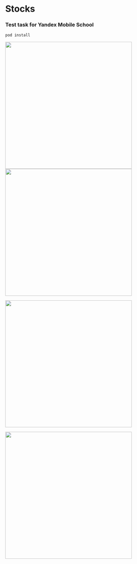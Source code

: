 # Stocks
### Test task for Yandex Mobile School
```
pod install
```
<a href="url"><img src="https://github.com/odnaks/YandexSchoolTask/blob/master/_screens/1.PNG" width="400" ></a>
<a href="url"><img src="https://github.com/odnaks/YandexSchoolTask/blob/master/_screens/2.PNG" width="400" ></a>

<a href="url"><img src="https://github.com/odnaks/YandexSchoolTask/blob/master/_screens/1.gif" width="400" ></a>

<a href="url"><img src="https://github.com/odnaks/YandexSchoolTask/blob/master/_screens/4.gif" width="400" ></a>

